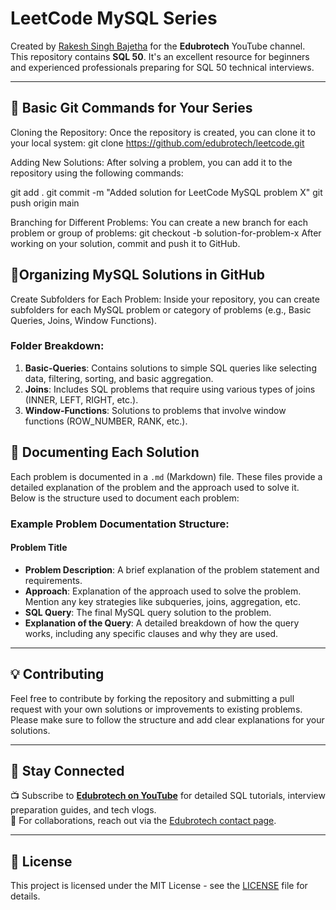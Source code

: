 # LeetCode MySQL Series

Created by [Rakesh Singh Bajetha](https://www.youtube.com/@edubrotech?sub_confirmation=1) for the **Edubrotech** YouTube channel.  
This repository contains **SQL 50**. It's an excellent resource for beginners and experienced professionals preparing for SQL 50 technical interviews.

---
<!-- Add more questions here in similar format -->
## 📘 Basic Git Commands for Your Series
Cloning the Repository: Once the repository is created, you can clone it to your local system:
git clone https://github.com/edubrotech/leetcode.git

Adding New Solutions: After solving a problem, you can add it to the repository using the following commands:

git add .
git commit -m "Added solution for LeetCode MySQL problem X"
git push origin main

Branching for Different Problems: You can create a new branch for each problem or group of problems:
git checkout -b solution-for-problem-x
After working on your solution, commit and push it to GitHub.

## 📘Organizing MySQL Solutions in GitHub
Create Subfolders for Each Problem: Inside your repository, you can create subfolders for each MySQL problem or category of problems (e.g., Basic Queries, Joins, Window Functions).

### Folder Breakdown:

1. **Basic-Queries**: Contains solutions to simple SQL queries like selecting data, filtering, sorting, and basic aggregation.
2. **Joins**: Includes SQL problems that require using various types of joins (INNER, LEFT, RIGHT, etc.).
3. **Window-Functions**: Solutions to problems that involve window functions (ROW_NUMBER, RANK, etc.).

## 📄 Documenting Each Solution

Each problem is documented in a `.md` (Markdown) file. These files provide a detailed explanation of the problem and the approach used to solve it. Below is the structure used to document each problem:

### Example Problem Documentation Structure:

#### **Problem Title**
   - **Problem Description**: A brief explanation of the problem statement and requirements.
   - **Approach**: Explanation of the approach used to solve the problem. Mention any key strategies like subqueries, joins, aggregation, etc.
   - **SQL Query**: The final MySQL query solution to the problem.
   - **Explanation of the Query**: A detailed breakdown of how the query works, including any specific clauses and why they are used.

---

## 💡 Contributing

Feel free to contribute by forking the repository and submitting a pull request with your own solutions or improvements to existing problems. Please make sure to follow the structure and add clear explanations for your solutions.

---

## 📢 Stay Connected

📺 Subscribe to **[Edubrotech on YouTube](https://www.youtube.com/@edubrotech?sub_confirmation=1)** for detailed SQL tutorials, interview preparation guides, and tech vlogs.  
📧 For collaborations, reach out via the [Edubrotech contact page](https://www.youtube.com/@edubrotech/about).

---

## 📜 License

This project is licensed under the MIT License - see the [LICENSE](LICENSE) file for details.
